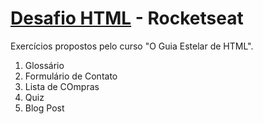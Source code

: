 # [Desafio HTML](https://efficient-sloth-d85.notion.site/Desafios-HTML-ed0f6368d34d44ffab92686b9dc93229) - Rocketseat

<p>Exercícios propostos pelo curso "O Guia Estelar de HTML".<p>

1. Glossário 
2. Formulário de Contato 
3. Lista de COmpras 
4. Quiz 
5. Blog Post
